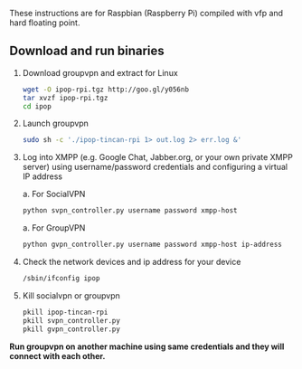 These instructions are for Raspbian (Raspberry Pi) compiled with vfp and hard floating point.

## Download and run binaries

1.  Download groupvpn and extract for Linux

    ```bash
    wget -O ipop-rpi.tgz http://goo.gl/y056nb
    tar xvzf ipop-rpi.tgz
    cd ipop
    ```

2.  Launch groupvpn

    ```bash
    sudo sh -c './ipop-tincan-rpi 1> out.log 2> err.log &'
    ```

3.  Log into XMPP (e.g. Google Chat, Jabber.org, or your own private XMPP server) using username/password credentials and configuring a virtual IP address

    a.   For SocialVPN

    ```bash
    python svpn_controller.py username password xmpp-host
    ```

    a.   For GroupVPN

    ```bash
    python gvpn_controller.py username password xmpp-host ip-address
    ```

4.  Check the network devices and ip address for your device

    ```bash
    /sbin/ifconfig ipop
    ```

5.  Kill socialvpn or groupvpn

    ```bash
    pkill ipop-tincan-rpi
    pkill svpn_controller.py
    pkill gvpn_controller.py
    ```

**Run groupvpn on another machine using same credentials and they will connect
with each other.**